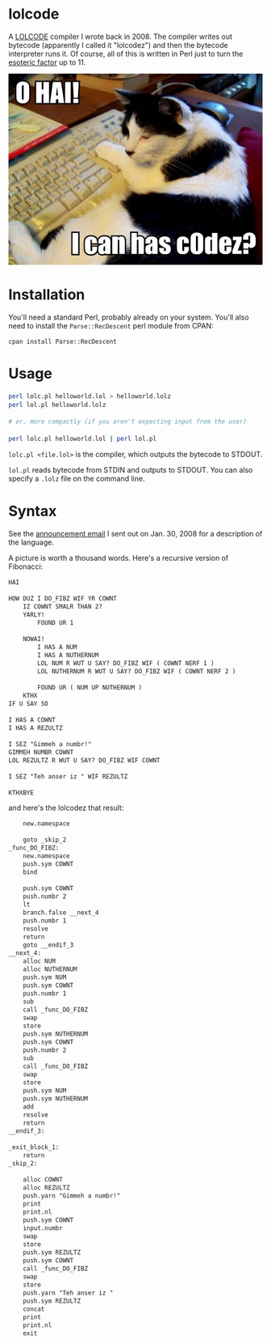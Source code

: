 # lolcode
A [LOLCODE](https://en.wikipedia.org/wiki/LOLCODE) compiler I wrote back in 2008.  The compiler writes out bytecode (apparently I called it "lolcodez") and then the bytecode interpreter runs it.  Of course, all of this is written in Perl just to turn the [esoteric factor](https://en.wikipedia.org/wiki/Esoteric_programming_language) up to 11.

![oh hai](o-hai-i-can-has-c0dez.jpg)

# Installation

You'll need a standard Perl, probably already on your system.  You'll also need to install the `Parse::RecDescent` perl module from CPAN:

```
cpan install Parse::RecDescent
```

# Usage

```bash
perl lolc.pl helloworld.lol > helloworld.lolz
perl lol.pl helloworld.lolz

# or, more compactly (if you aren't expecting input from the user)

perl lolc.pl helloworld.lol | perl lol.pl
```

`lolc.pl <file.lol>` is the compiler, which outputs the bytecode to STDOUT.

`lol.pl` reads bytecode from STDIN and outputs to STDOUT.  You can also specify a `.lolz` file on the command line.

# Syntax

See the [announcement email](announcement_20080130.txt) I sent out on Jan. 30, 2008 for a description of the language.

A picture is worth a thousand words.  Here's a recursive version of Fibonacci:

```
HAI

HOW DUZ I DO_FIBZ WIF YR COWNT
	IZ COWNT SMALR THAN 2?
	YARLY!
		FOUND UR 1
		
	NOWAI!
		I HAS A NUM
		I HAS A NUTHERNUM
		LOL NUM R WUT U SAY? DO_FIBZ WIF ( COWNT NERF 1 )
		LOL NUTHERNUM R WUT U SAY? DO_FIBZ WIF ( COWNT NERF 2 )
		
		FOUND UR ( NUM UP NUTHERNUM )
	KTHX
IF U SAY SO

I HAS A COWNT
I HAS A REZULTZ

I SEZ "Gimmeh a numbr!"
GIMMEH NUMBR COWNT
LOL REZULTZ R WUT U SAY? DO_FIBZ WIF COWNT

I SEZ "Teh anser iz " WIF REZULTZ

KTHXBYE
```

and here's the lolcodez that result:

```
    new.namespace

    goto _skip_2
_func_DO_FIBZ:
    new.namespace
    push.sym COWNT
    bind

    push.sym COWNT
    push.numbr 2
    lt
    branch.false __next_4
    push.numbr 1
    resolve
    return
    goto __endif_3
__next_4:
    alloc NUM
    alloc NUTHERNUM
    push.sym NUM
    push.sym COWNT
    push.numbr 1
    sub
    call _func_DO_FIBZ
    swap
    store
    push.sym NUTHERNUM
    push.sym COWNT
    push.numbr 2
    sub
    call _func_DO_FIBZ
    swap
    store
    push.sym NUM
    push.sym NUTHERNUM
    add
    resolve
    return
__endif_3:

_exit_block_1:
    return
_skip_2:

    alloc COWNT
    alloc REZULTZ
    push.yarn "Gimmeh a numbr!"
    print
    print.nl
    push.sym COWNT
    input.numbr
    swap
    store
    push.sym REZULTZ
    push.sym COWNT
    call _func_DO_FIBZ
    swap
    store
    push.yarn "Teh anser iz "
    push.sym REZULTZ
    concat
    print
    print.nl
    exit
```